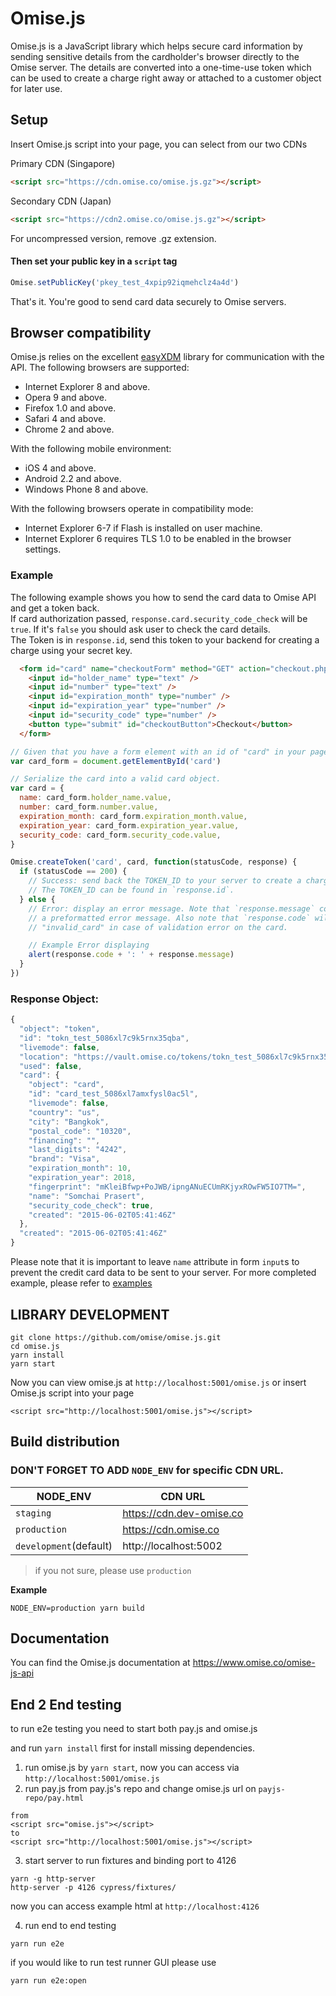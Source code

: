 # Omise.js

Omise.js is a JavaScript library which helps secure card information by sending sensitive details from the cardholder's browser directly to the Omise server. The details are converted into a one-time-use token which can be used to create a charge right away or attached to a customer object for later use.

## Setup

Insert Omise.js script into your page, you can select from our two CDNs

Primary CDN (Singapore)

```html
<script src="https://cdn.omise.co/omise.js.gz"></script>
```

Secondary CDN (Japan)

```html
<script src="https://cdn2.omise.co/omise.js.gz"></script>
```

For uncompressed version, remove .gz extension.

#### Then set your public key in a `script` tag

```js
Omise.setPublicKey('pkey_test_4xpip92iqmehclz4a4d')
```

That's it. You're good to send card data securely to Omise servers.

## Browser compatibility

Omise.js relies on the excellent [easyXDM](https://github.com/oyvindkinsey/easyXDM) library for communication with the API. The following browsers are supported:

- Internet Explorer 8 and above.
- Opera 9 and above.
- Firefox 1.0 and above.
- Safari 4 and above.
- Chrome 2 and above.

With the following mobile environment:

- iOS 4 and above.
- Android 2.2 and above.
- Windows Phone 8 and above.

With the following browsers operate in compatibility mode:

- Internet Explorer 6-7 if Flash is installed on user machine.
- Internet Explorer 6 requires TLS 1.0 to be enabled in the browser settings.

### Example

The following example shows you how to send the card data to Omise API and get a token back.  
If card authorization passed, `response.card.security_code_check` will be `true`. If it's `false` you should ask user to check the card details.  
The Token is in `response.id`, send this token to your backend for creating a charge using your secret key.

```html
  <form id="card" name="checkoutForm" method="GET" action="checkout.php">
    <input id="holder_name" type="text" />
    <input id="number" type="text" />
    <input id="expiration_month" type="number" />
    <input id="expiration_year" type="number" />
    <input id="security_code" type="number" />
    <button type="submit" id="checkoutButton">Checkout</button>
  </form>
```

```js
// Given that you have a form element with an id of "card" in your page.
var card_form = document.getElementById('card')

// Serialize the card into a valid card object.
var card = {
  name: card_form.holder_name.value,
  number: card_form.number.value,
  expiration_month: card_form.expiration_month.value,
  expiration_year: card_form.expiration_year.value,
  security_code: card_form.security_code.value,
}

Omise.createToken('card', card, function(statusCode, response) {
  if (statusCode == 200) {
    // Success: send back the TOKEN_ID to your server to create a charge.
    // The TOKEN_ID can be found in `response.id`.
  } else {
    // Error: display an error message. Note that `response.message` contains
    // a preformatted error message. Also note that `response.code` will be
    // "invalid_card" in case of validation error on the card.

    // Example Error displaying
    alert(response.code + ': ' + response.message)
  }
})
```

### Response Object:

```js
{
  "object": "token",
  "id": "tokn_test_5086xl7c9k5rnx35qba",
  "livemode": false,
  "location": "https://vault.omise.co/tokens/tokn_test_5086xl7c9k5rnx35qba",
  "used": false,
  "card": {
    "object": "card",
    "id": "card_test_5086xl7amxfysl0ac5l",
    "livemode": false,
    "country": "us",
    "city": "Bangkok",
    "postal_code": "10320",
    "financing": "",
    "last_digits": "4242",
    "brand": "Visa",
    "expiration_month": 10,
    "expiration_year": 2018,
    "fingerprint": "mKleiBfwp+PoJWB/ipngANuECUmRKjyxROwFW5IO7TM=",
    "name": "Somchai Prasert",
    "security_code_check": true,
    "created": "2015-06-02T05:41:46Z"
  },
  "created": "2015-06-02T05:41:46Z"
}
```

Please note that it is important to leave `name` attribute in form `input`s to prevent the credit card data to be sent to your server. For more completed example, please refer to [examples](https://github.com/omise/examples/tree/master/omise.js)

## LIBRARY DEVELOPMENT

```
git clone https://github.com/omise/omise.js.git
cd omise.js
yarn install
yarn start
```

Now you can view omise.js at `http://localhost:5001/omise.js` or insert Omise.js script into your page

```
<script src="http://localhost:5001/omise.js"></script>
```

## Build distribution

### DON'T FORGET TO ADD `NODE_ENV` for specific CDN URL.

| NODE_ENV               | CDN URL                  |
| ---------------------- | ------------------------ |
| `staging`              | https://cdn.dev-omise.co |
| `production`           | https://cdn.omise.co     |
| `development`(default) | http://localhost:5002    |

> if you not sure, please use `production`

**Example**

```shell
NODE_ENV=production yarn build
```

## Documentation

You can find the Omise.js documentation at https://www.omise.co/omise-js-api

## End 2 End testing

to run e2e testing you need to start both pay.js and omise.js

and run `yarn install` first for install missing dependencies.

1.  run omise.js by `yarn start`, now you can access via `http://localhost:5001/omise.js`
2.  run pay.js from pay.js's repo and change omise.js url on `payjs-repo/pay.html`

```
from
<script src="omise.js"></script>
to
<script src="http://localhost:5001/omise.js"></script>
```

3.  start server to run fixtures and binding port to 4126

```
yarn -g http-server
http-server -p 4126 cypress/fixtures/
```

now you can access example html at `http://localhost:4126`

4.  run end to end testing

```
yarn run e2e
```

if you would like to run test runner GUI please use

```
yarn run e2e:open
```
